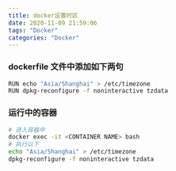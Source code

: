 ```yaml
---
title: docker设置时区
date: 2020-11-09 21:59:06
tags: "Docker"
categories: "Docker"
---
```


### dockerfile 文件中添加如下两句

```bash
RUN echo "Asia/Shanghai" > /etc/timezone
RUN dpkg-reconfigure -f noninteractive tzdata
```

### 运行中的容器

```bash
# 进入容器中
docker exec -it <CONTAINER NAME> bash
# 执行以下
echo "Asia/Shanghai" > /etc/timezone
dpkg-reconfigure -f noninteractive tzdata
```
